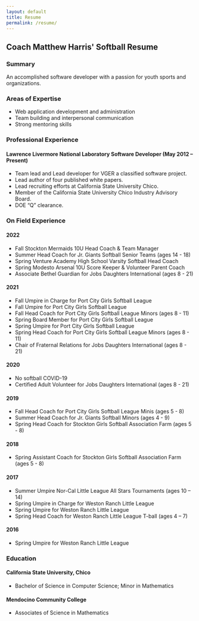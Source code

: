 ```yaml
---
layout: default
title: Resume
permalink: /resume/
---
```


## Coach Matthew Harris' Softball Resume

### Summary
An accomplished software developer with a passion for youth sports and organizations.

### Areas of Expertise

* Web application development and administration
* Team building and interpersonal communication
* Strong mentoring skills

### Professional Experience

#### Lawrence Livermore National Laboratory Software Developer (May 2012 – Present)

* Team lead and Lead developer for VGER a classified software project.
* Lead author of four published white papers.
* Lead recruiting efforts at California State University Chico.
* Member of the California State University Chico Industry Advisory Board.
* DOE “Q” clearance.

### On Field Experience

#### 2022

* Fall Stockton Mermaids 10U Head Coach & Team Manager
* Summer Head Coach for Jr. Giants Softball Senior Teams (ages 14 - 18)
* Spring Venture Academy High School Varsity Softball Head Coach
* Spring Modesto Arsenal 10U Score Keeper & Volunteer Parent Coach 
* Associate Bethel Guardian for Jobs Daughters International (ages 8 - 21)

#### 2021

* Fall Umpire in Charge for Port City Girls Softball League
* Fall Umpire for Port City Girls Softball League
* Fall Head Coach for Port City Girls Softball League Minors (ages 8 - 11)
* Spring Board Member for Port City Girls Softball League
* Spring Umpire for Port City Girls Softball League
* Spring Head Coach for Port City Girls Softball League Minors (ages 8 - 11)
* Chair of Fraternal Relations for Jobs Daughters International (ages 8 - 21)

#### 2020

* No softball COVID-19
* Certified Adult Volunteer for Jobs Daughters International (ages 8 - 21)

#### 2019

* Fall Head Coach for Port City Girls Softball League Minis (ages 5 - 8)
* Summer Head Coach for Jr. Giants Softball Minors (ages 4 - 9)
* Spring Head Coach for Stockton Girls Softball Association Farm (ages 5 - 8)

#### 2018

* Spring Assistant Coach for Stockton Girls Softball Association Farm (ages 5 - 8)

#### 2017

* Summer Umpire Nor-Cal Little League All Stars Tournaments (ages 10 – 14)
* Spring Umpire in Charge for Weston Ranch Little League 
* Spring Umpire for Weston Ranch Little League
* Spring Head Coach for Weston Ranch Little League T-ball (ages 4 – 7)

#### 2016

* Spring Umpire for Weston Ranch Little League

### Education

#### California State University, Chico 

* Bachelor of Science in Computer Science; Minor in Mathematics

#### Mendocino Community College 

* Associates of Science in Mathematics
